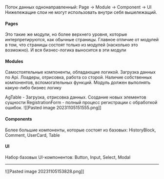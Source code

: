 Поток данных однонаправленный: Page -> Module -> Component -> UI
Нижележащие слои не могут использовать внутри себя вышележащий.

#### Pages
Это такие же модули, но более верхнего уровня, которые интерпретируются, как обычные страницы. 
Главное отличие от модулей в том, что страницы состоят только из модулей (насколько это возможно). И вся бизнес-логика выносится в эти модули

#### Modules
Самостоятельные компоненты, обладающие логикой. Загрузка данных по Api. Лоадеры, отрисовка, работа со сторой. Наличие собственных компонентов, вспомогательных функций.
Модуль должен выполнять какую-либо бизнес логику

AgTable - Загрузка, отрисовка данных. Создание новых элементов сущности
RegistrationForm - полный процесс регистрации с обработкой ошибок.
![[Pasted image 20231105151555.png]]
#### Components
Более большие компоненты, которые состоят из базовых:
HistoryBlock, Comment, UserCard, Table

#### UI
Набор базовых UI-компонентов:
Button, Input, Select, Modal

------------------

![[Pasted image 20231105153828.png]]